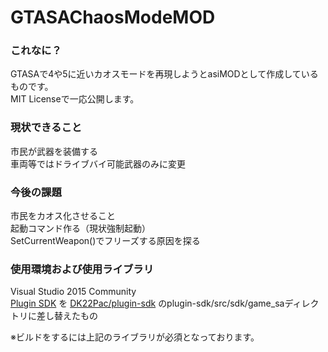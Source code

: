 # GTASAChaosModeMOD
### これなに？
GTASAで4や5に近いカオスモードを再現しようとasiMODとして作成しているものです。  
MIT Licenseで一応公開します。

### 現状できること  
市民が武器を装備する  
車両等ではドライブバイ可能武器のみに変更

### 今後の課題
市民をカオス化させること  
起動コマンド作る（現状強制起動）  
SetCurrentWeapon()でフリーズする原因を探る

### 使用環境および使用ライブラリ
Visual Studio 2015 Community  
[Plugin SDK](http://dk22pac.blogspot.jp/2013/10/plugin-sdk-for-creating-plugins-for-gta.html) を
[DK22Pac/plugin-sdk](https://github.com/DK22Pac/plugin-sdk) のplugin-sdk/src/sdk/game_saディレクトリに差し替えたもの

※ビルドをするには上記のライブラリが必須となっております。
